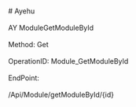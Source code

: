 <br>#     Ayehu</br>
<br>AY ModuleGetModuleById</br>
<br>Method: Get</br>
<br>OperationID: Module_GetModuleById</br>
<br>EndPoint:</br>
<br>/Api/Module/getModuleById/{id}</br>

